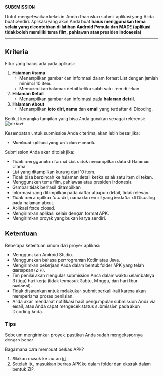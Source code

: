 **SUBSMISSION**

Untuk menyelesaikan kelas ini Anda diharuskan submit aplikasi yang Anda buat sendiri. Aplikasi yang akan Anda buat **harus menggunakan tema selain yang dicontohkan di latihan Android Pemula dan MADE (aplikasi tidak boleh memiliki tema film, pahlawan atau presiden Indonesia)**


---

## Kriteria

Fitur yang harus ada pada aplikasi:

1. **Halaman Utama**
    - Menampilkan gambar dan informasi dalam format List dengan jumlah minimal 10 item.
    - Memunculkan halaman detail ketika salah satu item di tekan.
2. **Halaman Detail**
    - Menampilkan gambar dan informasi pada **halaman detail**.
3. **Halaman About**
    - Menampilkan **foto diri, nama** dan **email** yang terdaftar di Dicoding.
    
Berikut kerangka tampilan yang bisa Anda gunakan sebagai referensi:
![alt text](https://dicodingacademy.blob.core.windows.net/academies/2019080111185794348711e5edf52f458f1d3eab45d0cf.png)

Kesempatan untuk submission Anda diterima, akan lebih besar jika:

- Membuat aplikasi yang unik dan menarik.

Submission Anda akan ditolak jika:

- Tidak menggunakan format List untuk menampilkan data di Halaman Utama.
- List yang ditampilkan kurang dari 10 item.
- Tidak bisa berpindah ke halaman detail ketika salah satu item di tekan.
- Menggunakan tema film, pahlawan atau presiden Indonesia.
- Gambar tidak berhasil ditampilkan.
- Informasi yang ditampilkan pada daftar ataupun detail, tidak relevan.
- Tidak menampilkan foto diri, nama dan email yang terdaftar di Dicoding pada halaman about.
- Aplikasi force closed.
- Mengirimkan aplikasi selain dengan format APK.
- Mengirimkan proyek yang bukan karya sendiri.

## Ketentuan

Beberapa ketentuan umum dari proyek aplikasi:

- Menggunakan Android Studio.
- Menggunakan bahasa pemrograman Kotlin atau Java.
- Mengirimkan pekerjaan Anda dalam bentuk folder APK yang telah diarsipkan (ZIP).
- Tim penilai akan mengulas submission Anda dalam waktu selambatnya 3 (tiga) hari kerja (tidak termasuk Sabtu, Minggu, dan hari libur nasional).
- Tidak disarankan untuk melakukan submit berkali-kali karena akan memperlama proses penilaian.
- Anda akan mendapat notifikasi hasil pengumpulan submission Anda via email, atau Anda dapat mengecek status submission pada akun Dicoding Anda.

### Tips

Sebelum mengirimkan proyek, pastikan Anda sudah mengekspornya dengan benar.

Bagaimana cara membuat berkas APK?

1. Silakan masuk ke tautan [ini](https://www.dicoding.com/academies/51/tutorials/1176).
2. Setelah itu, masukkan berkas APK ke dalam folder dan ekstrak dalam bentuk ZIP.
